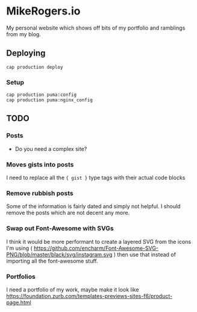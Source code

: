 # MikeRogers.io ##

My personal website which shows off bits of my portfolio and ramblings from my blog.

## Deploying

    cap production deploy

### Setup

    cap production puma:config
    cap production puma:nginx_config

## TODO

### Posts

 - Do you need a complex site? 

### Moves gists into posts

I need to replace all the `{ gist }` type tags with their actual code blocks

### Remove rubbish posts

Some of the information is fairly dated and simply not helpful. I should remove the posts which are not decent any more.

### Swap out Font-Awesome with SVGs

I think it would be more performant to create a layered SVG from the icons I'm using ( https://github.com/encharm/Font-Awesome-SVG-PNG/blob/master/black/svg/instagram.svg ) then use that instead of importing all the font-awesome stuff.

### Portfolios

I need a portfolio of my work, maybe make it look like https://foundation.zurb.com/templates-previews-sites-f6/product-page.html
